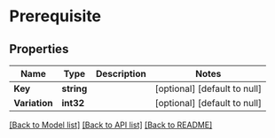 # Prerequisite

## Properties
Name | Type | Description | Notes
------------ | ------------- | ------------- | -------------
**Key** | **string** |  | [optional] [default to null]
**Variation** | **int32** |  | [optional] [default to null]

[[Back to Model list]](../README.md#documentation-for-models) [[Back to API list]](../README.md#documentation-for-api-endpoints) [[Back to README]](../README.md)


